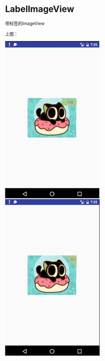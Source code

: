 # LabelImageView
带标签的ImageView

上图：

![image](https://github.com/hxy/LabelImageView/blob/master/1493192128(1).jpg)
![image](https://github.com/hxy/LabelImageView/blob/master/14931921601.jpg)
